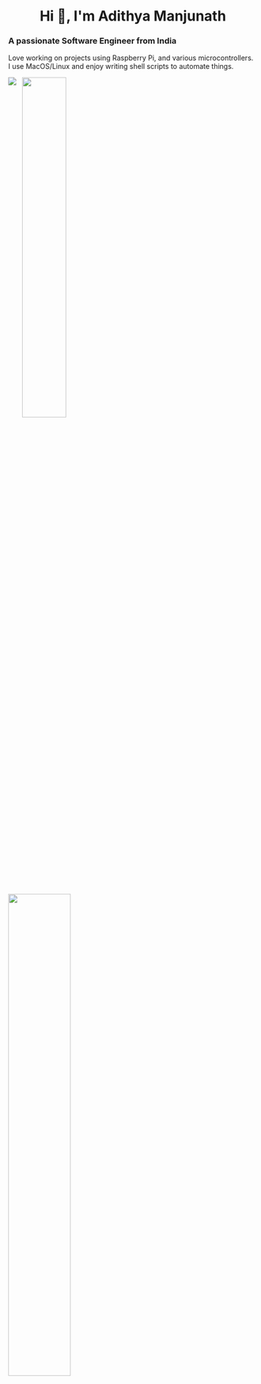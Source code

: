 <h1 align="center">Hi 👋, I'm Adithya Manjunath</h1>
<h3 align="left">A passionate Software Engineer from India</h3>
<p align="left">Love working on projects using Raspberry Pi, and various microcontrollers. </br>I use MacOS/Linux and enjoy writing shell scripts to automate things.</p>
<div align-items="center">
  <p>
    <img align="top" src = "https://github-readme-stats.vercel.app/api?username=Cr4zySh4rk&show_icons=true&theme=radical&hide_rank=true" /> &nbsp;
    <img align="top" width=42% src = "https://github-readme-stats.vercel.app/api/top-langs/?username=Cr4zySh4rk&layout=compact&theme=radical" />
  </p>
  <p align="left">
    <img width=50% src = "https://github-readme-streak-stats.herokuapp.com/?user=Cr4zySh4rk&theme=radical" />
  </p>
</div>
